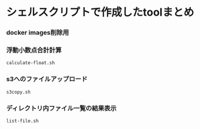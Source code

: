 # シェルスクリプトで作成したtoolまとめ

### docker images削除用


### 浮動小数点合計計算
`calculate-float.sh`

### s3へのファイルアップロード
`s3copy.sh`

### ディレクトリ内ファイル一覧の結果表示
`list-file.sh`
